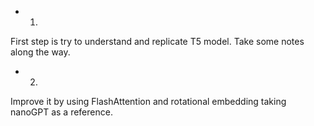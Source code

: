 - 1.
First step is try to understand and replicate T5 model. Take some notes along the way. 
- 2. 
Improve it by using FlashAttention and rotational embedding taking nanoGPT as a reference.
